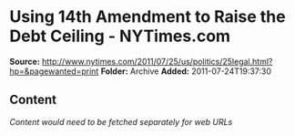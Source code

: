 # Using 14th Amendment to Raise the Debt Ceiling - NYTimes.com

**Source:** http://www.nytimes.com/2011/07/25/us/politics/25legal.html?hp=&pagewanted=print
**Folder:** Archive
**Added:** 2011-07-24T19:37:30




## Content
*Content would need to be fetched separately for web URLs*
